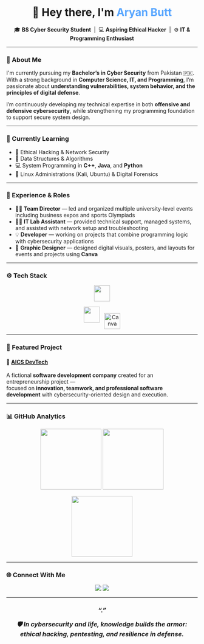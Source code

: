 <!-- Profile Header -->
<h1 align="center">🌙 Hey there, I'm <span style="color:#58a6ff;">Aryan Butt</span></h1>

<p align="center">
  🎓 <b>BS Cyber Security Student</b> &nbsp;|&nbsp; 💻 <b>Aspiring Ethical Hacker</b> &nbsp;|&nbsp; ⚙️ <b>IT & Programming Enthusiast</b>
</p>

---

### 🧠 About Me

I'm currently pursuing my **Bachelor’s in Cyber Security** from Pakistan 🇵🇰. With a strong background in **Computer Science, IT, and Programming**, I’m passionate about **understanding vulnerabilities, system behavior, and the principles of digital defense**.  

I’m continuously developing my technical expertise in both **offensive and defensive cybersecurity**, while strengthening my programming foundation to support secure system design.

---

### 🚀 Currently Learning

- 🔐 Ethical Hacking & Network Security  
- 🧩 Data Structures & Algorithms  
- 💻 System Programming in **C++**, **Java**, and **Python**  
- 🐧 Linux Administrations (Kali, Ubuntu) & Digital Forensics  

---

### 💼 Experience & Roles

- 🧑‍💼 **Team Director** — led and organized multiple university-level events including business expos and sports Olympiads  
- 🧑‍💻 **IT Lab Assistant** — provided technical support, managed systems, and assisted with network setup and troubleshooting  
- 💡 **Developer** — working on projects that combine programming logic with cybersecurity applications  
- 🎨 **Graphic Designer** — designed digital visuals, posters, and layouts for events and projects using **Canva**  

---

### ⚙️ Tech Stack

<p align="center">
  <img src="https://skillicons.dev/icons?i=cpp,java,python,ubuntu,git,vscode&perline=6" height="42" />
</p>
<p align="center">
  <img src="https://skillicons.dev/icons?i=visualstudio,html,css,kali,windows&perline=5" height="42" />
  <img src="https://cdn.jsdelivr.net/gh/devicons/devicon/icons/canva/canva-original.svg" width="42" height="42" alt="Canva" style="vertical-align:middle; margin-left:8px;" />
</p>

---

### 🧩 Featured Project

#### 🔹 [AICS DevTech](#)
A fictional **software development company** created for an entrepreneurship project —  
focused on **innovation, teamwork, and professional software development** with cybersecurity-oriented design and execution.

---

### 📊 GitHub Analytics

<p align="center">
  <img src="https://github-readme-stats.vercel.app/api?username=aryanbutt0123&show_icons=true&theme=github_dark&hide_border=true" height="160" />
  <img src="https://github-readme-streak-stats.herokuapp.com/?user=aryanbutt0123&theme=github-dark&hide_border=true" height="160" />
</p>

<p align="center">
  <img src="https://github-readme-stats.vercel.app/api/top-langs/?username=aryanbutt0123&layout=compact&theme=github_dark&hide_border=true" height="160" />
</p>

---

### 🌐 Connect With Me

<p align="center">
  <a href="mailto:aryanbutt0123@gmail.com"><img src="https://img.shields.io/badge/Email-58a6ff?style=for-the-badge&logo=gmail&logoColor=white" /></a>
  <a href="https://github.com/aryanbutt0123"><img src="https://img.shields.io/badge/GitHub-161b22?style=for-the-badge&logo=github&logoColor=white" /></a>
 
</p>

---

<h3 align="center"><i>“.”

🛡️ In cybersecurity and life, knowledge builds the armor: ethical hacking, pentesting, and resilience in defense.</i></h3>

